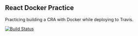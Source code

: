 ## React Docker Practice
Practicing building a CRA with Docker while deploying to Travis.

[![Build Status](https://travis-ci.org/DavidAmunga/react-docker.svg?branch=master)](https://travis-ci.org/DavidAmunga/react-docker)
